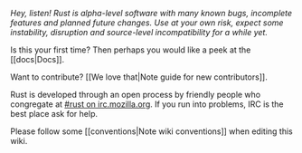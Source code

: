*Hey, listen! Rust is alpha-level software with many known bugs, incomplete features and planned future changes. Use at your own risk, expect some instability, disruption and source-level incompatibility for a while yet.*

Is this your first time? Then perhaps you would like a peek at the [[docs|Docs]].

Want to contribute? [[We love that|Note guide for new contributors]].

Rust is developed through an open process by friendly people who congregate at [#rust on irc.mozilla.org][pound-rust]. If you run into problems, IRC is the best place ask for help.

Please follow some [[conventions|Note wiki conventions]] when editing this wiki.

[pound-rust]: http://chat.mibbit.com/?server=irc.mozilla.org&channel=%23rust